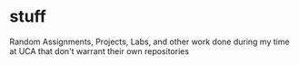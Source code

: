 # stuff
Random Assignments, Projects, Labs, and other work done during my time at UCA that don't warrant their own repositories
